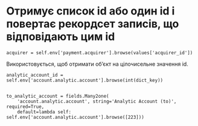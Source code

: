Отримує список id або один id і повертає рекордсет записів, що відповідають цим id
====================================================================================

    acquirer = self.env['payment.acquirer'].browse(values['acquirer_id'])

Використовується, щоб отримати об’єкт на цілочисельне значення id.

    analytic_account_id = self.env['account.analytic.account'].browse(int(dict_key))


    to_analytic_account = fields.Many2one(
        'account.analytic.account', string='Analytic Account (to)', required=True,
        default=lambda self: self.env['account.analytic.account'].browse([223]))
